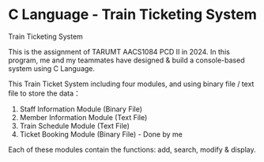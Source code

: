 # C Language - Train Ticketing System
Train Ticketing System

This is the assignment of TARUMT AACS1084 PCD II in 2024.
In this program, me and my teammates have designed & build a console-based system using C Language.

This Train Ticket System including four modules, and using binary file / text file to store the data：
  1. Staff Information Module (Binary File)
  2. Member Information Module (Text File)
  3. Train Schedule Module (Text File)
  4. Ticket Booking Module (Binary File) - Done by me

Each of these modules contain the functions: add, search, modify & display.
